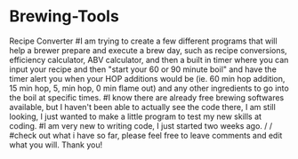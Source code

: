 # Brewing-Tools
Recipe Converter
#I am trying to create a few different programs that will help a brewer prepare and execute a brew day, such as recipe conversions, efficiency calculator, ABV calculator, and then a built in timer where you can input your recipe and then "start your 60 or 90 minute boil" and have the timer alert you when your HOP additions would be (ie. 60 min hop addition, 15 min hop, 5, min hop, 0 min flame out) and any other ingredients to go into the boil at specific times. 
#I know there are already free brewing softwares available, but I haven't been able to actually see the code there, I am still looking, I just wanted to make a little program to test my new skills at coding. 
#I am very new to writing code, I just started two weeks ago. 
/
/
#check out what i have so far, please feel free to leave comments and edit what you will. Thank you!
